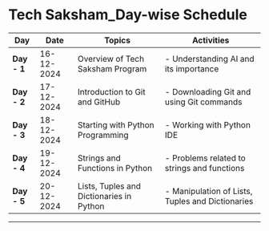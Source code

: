 # Tech Saksham_Day-wise Schedule

| **Day**     | **Date**      | **Topics**                       | **Activities**                   |
|-------------|---------------|----------------------------------|----------------------------------|
| **Day - 1** | 16-12-2024    | Overview of Tech Saksham Program | - Understanding AI and its importance |
| **Day - 2** | 17-12-2024    | Introduction to Git and GitHub   | - Downloading Git and using Git commands |
| **Day - 3** | 18-12-2024    | Starting with Python Programming   | - Working with Python IDE  |
| **Day - 4** | 19-12-2024    | Strings and Functions in Python   | - Problems related to strings and functions |
| **Day - 5** | 20-12-2024    | Lists, Tuples and Dictionaries in Python   | - Manipulation of Lists, Tuples and Dictionaries |
---
